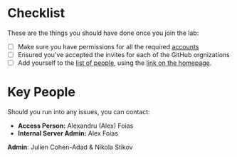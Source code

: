 # Checklist

These are the things you should have done once you join the lab:

* [ ] Make sure you have permissions for all the required [accounts](accounts.md)
* [ ] Ensured you've accepted the invites for each of the GitHub orgnizations
* [ ] Add yourself to the [list of people](https://app.gitbook.com/@neuropoly/s/workspace/people), using the [link on the homepage](README.md).

# Key People
Should you run into any issues, you can contact:

* **Access Person:** Alexandru \(Alex\) Foias
* **Internal Server Admin:** Alex Foias

**Admin**: Julien Cohen-Adad & Nikola Stikov

